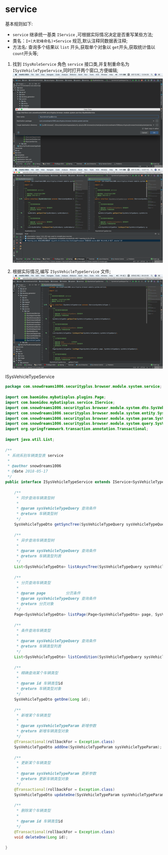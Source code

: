 # service

基本规则如下:

- `service` 继承统一基类 `IService` ,可根据实际情况决定是否重写某些方法;
- 类名：`I+(大驼峰命名)+Service` 规范,默认注释同数据表注释;
- 方法名: 查询多个结果以 `list` 开头,获取单个对象以 `get`开头,获取统计值以 `count`开头等;


1. 找到 `ISysRoleService` 角色 `service` 接口类,并复制重命名为 `ISysVehicleTypeService`,同时打开两个窗口,方便编辑;
![ISysVehicleTypeService-split-1][ISysVehicleTypeService-split-1]
![ISysVehicleTypeService-split-2][ISysVehicleTypeService-split-2]

2. 根据实际情况,编写 `ISysVehicleTypeService` 文件;
![ISysVehicleTypeService][ISysVehicleTypeService]

ISysVehicleTypeService

```java
package com.snowdreams1006.securityplus.browser.module.system.service;

import com.baomidou.mybatisplus.plugins.Page;
import com.baomidou.mybatisplus.service.IService;
import com.snowdreams1006.securityplus.browser.module.system.dto.SysVehicleTypeDto;
import com.snowdreams1006.securityplus.browser.module.system.entity.SysVehicleType;
import com.snowdreams1006.securityplus.browser.module.system.param.SysVehicleTypeParam;
import com.snowdreams1006.securityplus.browser.module.system.query.SysVehicleTypeQuery;
import org.springframework.transaction.annotation.Transactional;

import java.util.List;

/**
 * 系统系别车辆类型表 service
 *
 * @author snowdreams1006
 * @date 2018-05-17
 */
public interface ISysVehicleTypeService extends IService<SysVehicleType> {

    /**
     * 同步查询车辆类型树
     *
     * @param sysVehicleTypeQuery 查询条件
     * @return 车辆类型树
     */
    SysVehicleTypeDto getSyncTree(SysVehicleTypeQuery sysVehicleTypeQuery);

    /**
     * 异步查询车辆类型树
     *
     * @param sysVehicleTypeQuery 查询条件
     * @return 车辆类型列表
     */
    List<SysVehicleTypeDto> listAsyncTree(SysVehicleTypeQuery sysVehicleTypeQuery);

    /**
     * 分页查询车辆类型
     *
     * @param page         分页条件
     * @param sysVehicleTypeQuery 查询条件
     * @return 分页对象
     */
    Page<SysVehicleTypeDto> listPage(Page<SysVehicleTypeDto> page, SysVehicleTypeQuery sysVehicleTypeQuery);

    /**
     * 条件查询车辆类型
     *
     * @param sysVehicleTypeQuery 查询条件
     * @return 车辆类型列表
     */
    List<SysVehicleTypeDto> listCondition(SysVehicleTypeQuery sysVehicleTypeQuery);

    /**
     * 精确查询某个车辆类型
     *
     * @param id 车辆类型id
     * @return 车辆类型对象
     */
    SysVehicleTypeDto getOne(Long id);

    /**
     * 新增某个车辆类型
     *
     * @param sysVehicleTypeParam 新增参数
     * @return 新增车辆类型对象
     */
    @Transactional(rollbackFor = Exception.class)
    SysVehicleTypeDto addOne(SysVehicleTypeParam sysVehicleTypeParam);

    /**
     * 更新某个车辆类型
     *
     * @param sysVehicleTypeParam 更新参数
     * @return 更新车辆类型对象
     */
    @Transactional(rollbackFor = Exception.class)
    SysVehicleTypeDto updateOne(SysVehicleTypeParam sysVehicleTypeParam);

    /**
     * 删除某个车辆类型
     *
     * @param id 车辆类型id
     */
    @Transactional(rollbackFor = Exception.class)
    void deleteOne(Long id);

}
```

[ISysVehicleTypeService-split-1]: ../../../static/image/ISysVehicleTypeService-split-1.png "ISysVehicleTypeService-split-1"
[ISysVehicleTypeService-split-2]: ../../../static/image/ISysVehicleTypeService-split-2.png "ISysVehicleTypeService-split-2"
[ISysVehicleTypeService]: ../../../static/image/ISysVehicleTypeService.png "ISysVehicleTypeService"